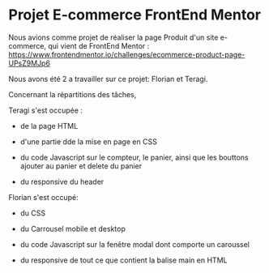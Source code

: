 # Projet E-commerce FrontEnd Mentor
Nous avions comme projet de réaliser la page Produit d'un site e-commerce, qui vient de FrontEnd Mentor :
https://www.frontendmentor.io/challenges/ecommerce-product-page-UPsZ9MJp6

Nous avons été 2 a travailler sur ce projet: Florian et Teragi.

Concernant la répartitions des tâches, 

Teragi s'est occupée :   

* de la page HTML 

* d'une partie dde la mise en page en CSS 

* du code Javascript sur le compteur, le panier, ainsi que les bouttons ajouter au panier et delete du panier

* du responsive du header

Florian s'est occupé:   

* du CSS

* du Carrousel mobile et desktop

* du code Javascript sur la fenêtre modal dont comporte un caroussel 

* du responsive de tout ce que contient la balise main en HTML
